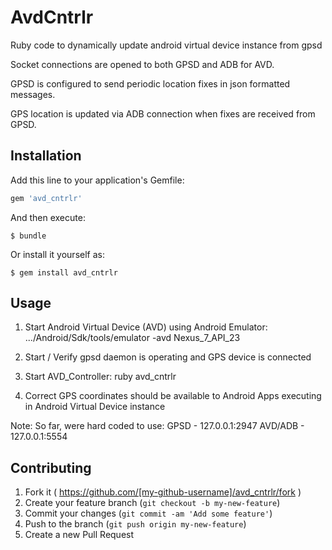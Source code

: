 # AvdCntrlr

Ruby code to dynamically update android virtual device instance from gpsd

Socket connections are opened to both GPSD and ADB for AVD.

GPSD is configured to send periodic location fixes in json formatted messages.

GPS location is updated via ADB connection when fixes are received from GPSD.

## Installation

Add this line to your application's Gemfile:

```ruby
gem 'avd_cntrlr'
```

And then execute:

    $ bundle

Or install it yourself as:

    $ gem install avd_cntrlr

## Usage

1) Start Android Virtual Device (AVD) using Android Emulator:
   .../Android/Sdk/tools/emulator -avd Nexus_7_API_23

2) Start / Verify gpsd daemon is operating and GPS device is connected

3) Start AVD_Controller:
   ruby avd_cntrlr

4) Correct GPS coordinates should be available to Android Apps executing in 
   Android Virtual Device instance


Note:
  So far, were hard coded to use:
    GPSD    - 127.0.0.1:2947
    AVD/ADB - 127.0.0.1:5554


## Contributing

1. Fork it ( https://github.com/[my-github-username]/avd_cntrlr/fork )
2. Create your feature branch (`git checkout -b my-new-feature`)
3. Commit your changes (`git commit -am 'Add some feature'`)
4. Push to the branch (`git push origin my-new-feature`)
5. Create a new Pull Request
